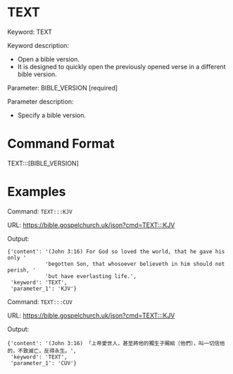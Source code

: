 # TEXT

Keyword: TEXT

Keyword description:

* Open a bible version.
* It is designed to quickly open the previously opened verse in a different bible version.

Parameter: BIBLE_VERSION [required]

Parameter description:

* Specify a bible version.

# Command Format

TEXT:::[BIBLE_VERSION]

# Examples

Command: `TEXT:::KJV`

URL: https://bible.gospelchurch.uk/json?cmd=TEXT:::KJV

Output:

```
{'content': '(John 3:16) For God so loved the world, that he gave his only '
            'begotten Son, that whosoever believeth in him should not perish, '
            'but have everlasting life.',
 'keyword': 'TEXT',
 'parameter_1': 'KJV'}
```

Command: `TEXT:::CUV`

URL: https://bible.gospelchurch.uk/json?cmd=TEXT:::KJV

Output:

```
{'content': '(John 3:16) 「上帝愛世人，甚至將他的獨生子賜給〔他們〕，叫一切信他的，不致滅亡，反得永生。',
 'keyword': 'TEXT',
 'parameter_1': 'CUV'}
```